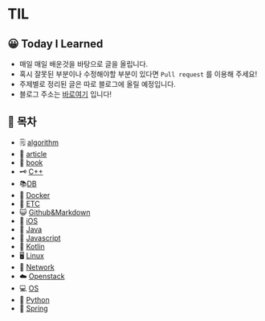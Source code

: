 # TIL

## :grinning: Today I Learned

- 매일 매일 배운것을 바탕으로 글을 올립니다.
- 혹시 잘못된 부분이나 수정해야할 부분이 있다면 ``Pull request`` 를 이용해 주세요!
- 주제별로 정리된 글은 따로 블로그에 올릴 예정입니다.
- 블로그 주소는 [바로여기](https://griffinchoidayday.tistory.com/) 입니다!

## :articulated_lorry: 목차

- :spiral_notepad: [algorithm](./algorithm)
- :newspaper: [article](./Article)
- :book: [book](./Book)
-  :old_key: [C++](./C++)
- :books:[DB](./DB)
- :whale: [Docker](./Docker)
- :guitar: [ETC](./ETC)
- :smiley_cat: [Github&Markdown](./Github&Markdown)
- :iphone: [iOS](.iOS)
- :camel: [Java](./Java)
- :ghost: [Javascript](./Javascript)
- :statue_of_liberty: [Kotlin](./Kotlin)
- :desktop_computer: [Linux](./Linux)
- :link: [Network](./Network)
- :cloud: [Openstack](./Openstack)
- :computer: [OS](.OS)
- :snake: [Python](./Python)
- :seedling: [Spring](./Spring)

